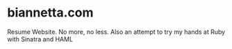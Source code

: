biannetta.com
=============

Resume Website. No more, no less. Also an attempt to try my hands at Ruby with Sinatra and HAML
